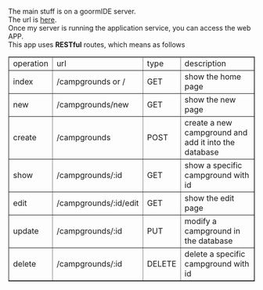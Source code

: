 The main stuff is on a goormIDE server.
<br>
The url is <a href="https://wdb-hhsoj.run-us-west2.goorm.io">here</a>.
<br>
Once my server is running the application service, you can access the web APP.
<br>
This app uses **RESTful** routes, which means as follows
<br>
<!DOCTYPE HTML>
<html>
  <head>
    <style>
      table: {margin:auto}
    </style>
  </head>
  <body>
<table border="1" align="center">
  <tr>
    <td>operation</td>
    <td>url</td>
    <td>type</td>
    <td>description</td>
  </tr>             
  <tr>
    <td>index</td>
    <td>/campgrounds or /</td>
    <td>GET</td>
    <td>show the home page</td>
  </tr>            
  <tr>
    <td>new</td>
    <td>/campgrounds/new</td>
    <td>GET</td>
    <td>show the new page</td>
  </tr>             
  <tr>
    <td>create</td>
    <td>/campgrounds</td>
    <td>POST</td>
    <td>create a new campground and add it into the database</td>
  </tr>             
  <tr>
    <td>show</td>
    <td>/campgrounds/:id</td>
    <td>GET</td>
    <td>show a specific campground with id</td>
  </tr>             
  <tr>
    <td>edit</td>
    <td>/campgrounds/:id/edit</td>
    <td>GET</td>
    <td>show the edit page</td>
  </tr>             
  <tr>
    <td>update</td>
    <td>/campgrounds/:id</td>
    <td>PUT</td>
    <td>modify a campground in the database</td>
  </tr>             
  <tr>
    <td>delete</td>
    <td>/campgrounds/:id</td>
    <td>DELETE</td>
    <td>delete a specific campground with id</td>
  </tr>         
</table>
      </body>
    </html>
